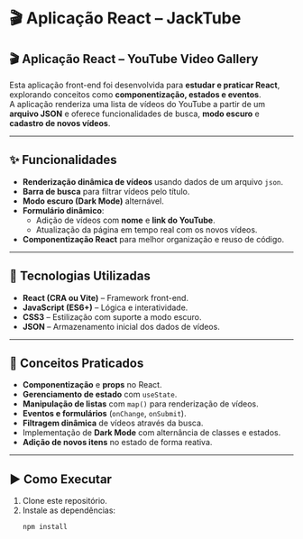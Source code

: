 # 🎬 Aplicação React – JackTube
## 🎬 Aplicação React – YouTube Video Gallery

Esta aplicação front-end foi desenvolvida para **estudar e praticar React**, explorando conceitos como **componentização, estados e eventos**.  
A aplicação renderiza uma lista de vídeos do YouTube a partir de um **arquivo JSON** e oferece funcionalidades de busca, **modo escuro** e **cadastro de novos vídeos**.

---

## ✨ Funcionalidades
- **Renderização dinâmica de vídeos** usando dados de um arquivo `json`.
- **Barra de busca** para filtrar vídeos pelo título.
- **Modo escuro (Dark Mode)** alternável.
- **Formulário dinâmico**:
  - Adição de vídeos com **nome** e **link do YouTube**.
  - Atualização da página em tempo real com os novos vídeos.
- **Componentização React** para melhor organização e reuso de código.

---

## 🚀 Tecnologias Utilizadas
- **React (CRA ou Vite)** – Framework front-end.
- **JavaScript (ES6+)** – Lógica e interatividade.
- **CSS3** – Estilização com suporte a modo escuro.
- **JSON** – Armazenamento inicial dos dados de vídeos.

---

## 🧠 Conceitos Praticados
- **Componentização** e **props** no React.
- **Gerenciamento de estado** com `useState`.
- **Manipulação de listas** com `map()` para renderização de vídeos.
- **Eventos e formulários** (`onChange`, `onSubmit`).
- **Filtragem dinâmica** de vídeos através da busca.
- Implementação de **Dark Mode** com alternância de classes e estados.
- **Adição de novos itens** no estado de forma reativa.

---

## ▶️ Como Executar
1. Clone este repositório.
2. Instale as dependências:
   ```bash
   npm install
